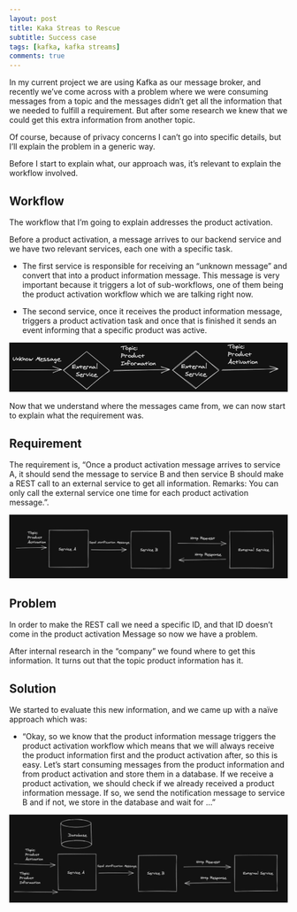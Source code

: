 ```yaml
---
layout: post
title: Kaka Streas to Rescue
subtitle: Success case
tags: [kafka, kafka streams]
comments: true
---
```


In my current project we are using Kafka as our message broker, and recently we’ve come across with a problem where we were consuming messages from a topic and the messages didn’t get all the information that we needed to fulfill a requirement. 
But after some research we knew that we could get this extra information from another topic.

Of course, because of privacy concerns I can’t go into specific details, but I’ll explain the problem in a generic way.

Before I start to explain what, our approach was, it’s relevant to explain the workflow involved.


## Workflow

The workflow that I’m going to explain addresses the product activation.

Before a product activation, a message arrives to our backend service and we have two relevant services, each one with a specific task.
 
-	The first service is responsible for receiving an “unknown message” and convert that into a product information message. This message is very important because it triggers a lot of sub-workflows, one of them being the product activation workflow which we are talking right now.

-	The second service, once it receives the product information message, triggers a product activation task and once that is finished it sends an event informing that a specific product was active. 


![alt text](/assets/img/Workflow-1.png "Product Activation Workflow")

Now that we understand where the messages came from, we can now start to explain what the requirement was.

## Requirement

The requirement is, “Once a product activation message arrives to service A, it should send the message to service B and then service B should make a REST call to an external service to get all information. Remarks: You can only call the external service one time for each product activation message.”.

![alt text](/assets/img/Workflow-2.png "Workflow once a product activation arrives")

 
## Problem

In order to make the REST call we need a specific ID, and that ID doesn’t come in the product activation Message so now we have a problem.

After internal research in the “company” we found where to get this information.
It turns out that the topic product information has it.


## Solution 

We started to evaluate this new information, and we came up with a naïve approach which was:

- “Okay, so we know that the product information message triggers the product activation workflow which means that we will always receive the product information first and the product activation after, so this is easy. Let’s start consuming messages from the product information and from product activation and store them in a database. If we receive a product activation, we should check if we already received a product information message. If so, we send the notification message to service B and if not, we store in the database and wait for …”

![alt text](/assets/img/Workflow-3.png "Workflow of consuming two topics and storing them in a database")
